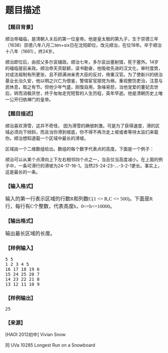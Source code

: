 # 题目描述


<h3>
【题目背景】<br/>
</h3>
<p>
顺治帝福临，是清朝入关后的第一位皇帝。他是皇太极的第九子，生于崇德三年（1638）崇德八年八月二ten+six日在沈阳即位，改元顺治，在位18年。卒于顺治十八年（1661），终24岁。
</p>
<p>
顺治即位后，由叔父多尔衮辅政。顺治七年，多尔衮出塞射猎，死于塞外。14岁的福临提前亲政。顺治帝天资聪颖，读书勤奋，他吸收先进的汉文化，审时度势，对成法祖制有所更张，且不顾满洲亲贵大臣的反对，倚重汉官。为了使新兴的统治基业长治久安，他以明之兴亡为借鉴，警惕宦官朋党为祸，重视整饬吏治，注意与民休息，取之有节。但他少年气盛，刚愎自用，急噪易怒，当他宠爱的董妃去世后，转而消极厌世，终于匆匆走完短暂的人生历程，英年早逝。他是清朝历史上唯一公开归依禅门的皇帝。
</p>
<h3>
【题目描述】
</h3>
<p>
顺治喜欢滑雪，这并不奇怪， 因为滑雪的确很刺激。可是为了获得速度，滑的区域必须向下倾斜，而且当你滑到坡底，你不得不再次走上坡或者等待太监们来载你。顺治想知道载一个区域中最长的滑坡。
</p>
<p>
区域由一个二维数组给出。数组的每个数字代表点的高度。下面是一个例子：
</p>
<center>
<img src="/upload/image/20130904/20130904153637_38849.jpg" alt=""/> 
</center>
顺治可以从某个点滑向上下左右相邻四个点之一，当且仅当高度减小。在上面的例子中，一条可滑行的滑坡为24-17-16-1。当然25-24-23-...-3-2-1更长。事实上，这是最长的一条。
<h3>
【输入格式】<br/>
</h3>
<p>
<span style="font-family:&#39;Microsoft YaHei&#39;;font-size:16px;">输入的第一行表示区域的行数R和列数C(1 &lt;= R,C &lt;= 500)。下面是R行，每行有C个整数，代表高度h，0&lt;=h&lt;=10000。</span> 
</p>
<h3>
【输出格式】
</h3>
<p>
<span style="font-family:&#39;Microsoft YaHei&#39;;font-size:16px;">输出最长区域的长度。</span> 
</p>
<h3>
【样例输入】
</h3>
<pre>5 5
1 2 3 4 5
16 17 18 19 6
15 24 25 20 7
14 23 22 21 8
13 12 11 10 9
</pre>
<h3>
【样例输出】
</h3>
<pre>25
</pre>
<h3>
【来源】
</h3>
<p>
[HAOI 2012初中] Vivian Snow
</p>
<p>
同 UVa 10285 Longest Run on a Snowboard
</p>
